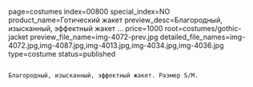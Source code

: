 page=costumes
index=00800
special_index=NO
product_name=Готический жакет
preview_desc=Благородный, изысканный, эффектный жакет ...
price=1000
root=costumes/gothic-jacket
preview_file_name=img-4072-prev.jpg
detailed_file_names=img-4072.jpg,img-4087.jpg,img-4013.jpg,img-4034.jpg,img-4036.jpg
type=costume
status=published
~~~~~~

Благородный, изысканный, эффектный жакет. Размер S/M.